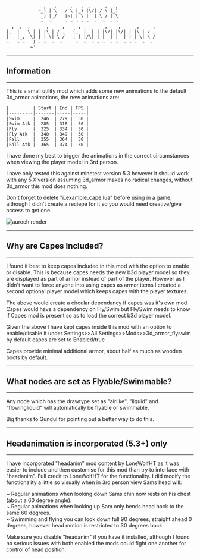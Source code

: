                  _, __,    _, __, _, _  _, __,                    
                ~_) | \   / \ |_) |\/| / \ |_)                    
                 _) |_/   |~| | \ |  | \ / | \                    
                 ~  ~     ~ ~ ~ ~ ~  ~  ~  ~ ~                    
    __, _,  , _ _ _, _  _,    _, _  _ _ _, _ _, _ _ _, _  _,
    |_  |   \ | | |\ | / _   (_  |  | | |\/| |\/| | |\ | / _
    |   |_,  \| | | \| \ /   , ) |/\| | |  | |  | | | \| \ /
    ~   ~ ~   ) ~ ~  ~  ~     ~  ~  ~ ~ ~  ~ ~  ~ ~ ~  ~  ~ 
             ~'           
                                            
---------------------------
## Information
---------------------------
This is a small utility mod which adds some new animations to the default 3d_armor animations, the new animations are:

	|         | Start | End | FPS |
	|---------|-------|-----|-----|
	|Swim     |  246  | 279 |  30 |
	|Swim Atk |  285  | 318 |  30 |
	|Fly      |  325  | 334 |  30 |
	|Fly Atk  |  340  | 349 |  30 |
	|Fall     |  355  | 364 |  30 |
	|Fall Atk |  365  | 374 |  30 |
	
		
I have done my best to trigger the animations in the correct circumstances when viewing the player model in 3rd person. 

I have only tested this against minetest version 5.3 however it should work with any 5.X version assuming 3d_armor makes no radical changes,
without 3d_armor this mod does nothing.

Don't forget to delete "i_example_cape.lua" before using in a game, although I didn't create a reciepe for it so you would need creative/give access to get one.

![auroch render](https://github.com/sirrobzeroone/3d_armor_flyswim/blob/main/swimming_animated.gif)

---------------------------
## Why are Capes Included?     
---------------------------
I found it best to keep capes included in this mod with the option to enable or disable. This is because capes needs the new b3d player model so they
are displayed as part of armor instead of part of the player. However as I didn't want to force anyone into using capes as armor items I created a second
optional player model which keeps capes with the player textures.

The above would create a circular dependancy if capes was it's own mod. Capes would  have a dependency on Fly/Swim but Fly/Swim needs to know if Capes mod 
is present so as to load the correct b3d player model.

Given the above I have kept capes inside this mod with an option to enable/disable it under Settings>>All Settings>>Mods>>3d_armor_flyswim by default capes are set to Enabled/true

Capes provide minimal additional armor, about half as much as wooden boots by default. 

--------------------------------------------
## What nodes are set as Flyable/Swimmable?       
--------------------------------------------
Any node which has the drawtype set as "airlike", "liquid" and "flowingliquid" will automatically be flyable or swimmable.

Big thanks to Gundul for pointing out a better way to do this.

--------------------------------------------
## Headanimation is incorporated (5.3+) only      
--------------------------------------------
I have incorporated "headanim" mod content by LoneWolfHT as it was easier to include and then customise for this mod than try to interface
with "headanim". Full credit to LoneWolfHT for the functionality. I did modify the functionality a little so visually when in 3rd person view 
Sams head will:

~ Regular animations when looking down Sams chin now rests on his chest (about a 60 degree angle).  
~ Regular animations when looking up Sam only bends head back to the same 60 degrees.   
~ Swimming and flying you can look down full 90 degrees, straight ahead 0 degrees, however head motion is restricted to 30 degrees back.  

Make sure you disable "headanim" if you have it installed, although I found no serious issues with both enabled the mods
could fight one another for control of head position.

